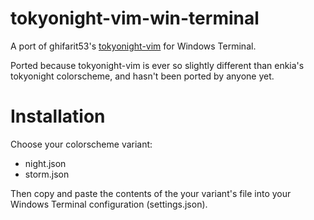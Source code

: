 # tokyonight-vim-win-terminal
A port of ghifarit53's [tokyonight-vim](https://github.com/ghifarit53/tokyonight-vim) for Windows Terminal.

Ported because tokyonight-vim is ever so slightly different than enkia's
tokyonight colorscheme, and hasn't been ported by anyone yet.

# Installation
Choose your colorscheme variant:
- night.json
- storm.json

Then copy and paste the contents of the your variant's file into your Windows
Terminal configuration (settings.json).
